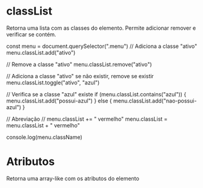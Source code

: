 # classList
  Retorna uma lista com as classes do elemento. Permite adicionar remover e verificar se contém.

const menu = document.querySelector(".menu")
// Adiciona a classe "ativo"
menu.classList.add("ativo")

// Remove a classe "ativo"
menu.classList.remove("ativo")

// Adiciona a classe "ativo" se não existir, remove se existir
menu.classList.toggle("ativo", "azul")

// Verifica se a classe "azul" existe
if (menu.classList.contains("azul")) {
  menu.classList.add("possui-azul")
} else {
  menu.classList.add("nao-possui-azul")
}

// Abreviação 
// menu.classList += " vermelho"
menu.classList = menu.classList + " vermelho"

console.log(menu.className)

# Atributos 

Retorna uma array-like com os atributos do elemento

